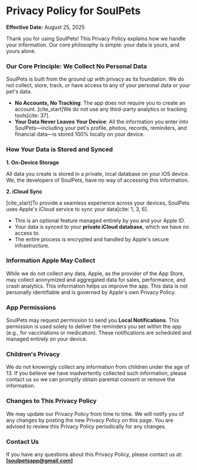 # Privacy Policy for SoulPets

**Effective Date:** August 25, 2025

Thank you for using SoulPets! This Privacy Policy explains how we handle your information. Our core philosophy is simple: your data is yours, and yours alone.

### Our Core Principle: We Collect No Personal Data

SoulPets is built from the ground up with privacy as its foundation. We do not collect, store, track, or have access to any of your personal data or your pet's data.

* **No Accounts, No Tracking**: The app does not require you to create an account. [cite_start]We do not use any third-party analytics or tracking tools[cite: 37].
* **Your Data Never Leaves Your Device**: All the information you enter into SoulPets—including your pet's profile, photos, records, reminders, and financial data—is stored 100% locally on your device.

### How Your Data is Stored and Synced

**1. On-Device Storage**

All data you create is stored in a private, local database on your iOS device. We, the developers of SoulPets, have no way of accessing this information.

**2. iCloud Sync**

[cite_start]To provide a seamless experience across your devices, SoulPets uses Apple's iCloud service to sync your data[cite: 1, 3, 6].

* This is an optional feature managed entirely by you and your Apple ID.
* Your data is synced to your **private iCloud database**, which we have no access to.
* The entire process is encrypted and handled by Apple's secure infrastructure.

### Information Apple May Collect

While we do not collect any data, Apple, as the provider of the App Store, may collect anonymized and aggregated data for sales, performance, and crash analytics. This information helps us improve the app. This data is not personally identifiable and is governed by Apple's own Privacy Policy.

### App Permissions

SoulPets may request permission to send you **Local Notifications**. This permission is used solely to deliver the reminders you set within the app (e.g., for vaccinations or medication). These notifications are scheduled and managed entirely on your device.

### Children's Privacy

We do not knowingly collect any information from children under the age of 13. If you believe we have inadvertently collected such information, please contact us so we can promptly obtain parental consent or remove the information.

### Changes to This Privacy Policy

We may update our Privacy Policy from time to time. We will notify you of any changes by posting the new Privacy Policy on this page. You are advised to review this Privacy Policy periodically for any changes.

### Contact Us

If you have any questions about this Privacy Policy, please contact us at: **[soulpetsapp@gmail.com]**